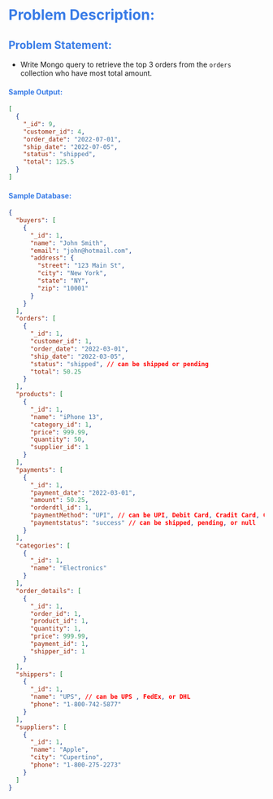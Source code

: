 <h1 style="color:#397ce7">Problem Description:</h1>

<h2 style="color:#397ce7">Problem Statement:</h2>

- Write Mongo query to retrieve the top 3 orders from the `orders` collection who have most total amount.

<h4 style="color:#397ce7">Sample Output:</h4>

```json
[
  {
    "_id": 9,
    "customer_id": 4,
    "order_date": "2022-07-01",
    "ship_date": "2022-07-05",
    "status": "shipped",
    "total": 125.5
  }
]
```

<h4 style="color:#397ce7">Sample Database:</h4>

```json
{
  "buyers": [
    {
      "_id": 1,
      "name": "John Smith",
      "email": "john@hotmail.com",
      "address": {
        "street": "123 Main St",
        "city": "New York",
        "state": "NY",
        "zip": "10001"
      }
    }
  ],
  "orders": [
    {
      "_id": 1,
      "customer_id": 1,
      "order_date": "2022-03-01",
      "ship_date": "2022-03-05",
      "status": "shipped", // can be shipped or pending
      "total": 50.25
    }
  ],
  "products": [
    {
      "_id": 1,
      "name": "iPhone 13",
      "category_id": 1,
      "price": 999.99,
      "quantity": 50,
      "supplier_id": 1
    }
  ],
  "payments": [
    {
      "_id": 1,
      "payment_date": "2022-03-01",
      "amount": 50.25,
      "orderdtl_id": 1,
      "paymentMethod": "UPI", // can be UPI, Debit Card, Cradit Card, COD or net banking
      "paymentstatus": "success" // can be shipped, pending, or null
    }
  ],
  "categories": [
    {
      "_id": 1,
      "name": "Electronics"
    }
  ],
  "order_details": [
    {
      "_id": 1,
      "order_id": 1,
      "product_id": 1,
      "quantity": 1,
      "price": 999.99,
      "payment_id": 1,
      "shipper_id": 1
    }
  ],
  "shippers": [
    {
      "_id": 1,
      "name": "UPS", // can be UPS , FedEx, or DHL
      "phone": "1-800-742-5877"
    }
  ],
  "suppliers": [
    {
      "_id": 1,
      "name": "Apple",
      "city": "Cupertino",
      "phone": "1-800-275-2273"
    }
  ]
}
```
